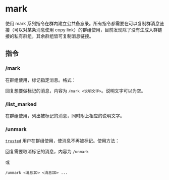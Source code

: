 # mark

使用 mark 系列指令在群内建立公共备忘录。所有指令都需要在可以复制群消息链接（可以对某条消息使用 copy link）的群组使用，目前发现除了没有生成入群链接的私有群组，其余群组皆可复制消息链接。

## 指令

### /mark

在群组使用，标记指定消息。格式：

回复想要做标记的消息，内容为 `/mark <说明文字>`。说明文字可以为空。

### /list_marked

在群组使用，列出被标记的消息，同时附上相应的说明文字。

### /unmark

[`trusted`](trusted.md) 用户在群组使用，使消息不再被标记。使用方法：

回复需要取消标记的消息，内容为 `/unmark`

或

```
/unmark <消息ID> <消息ID> ...
```
